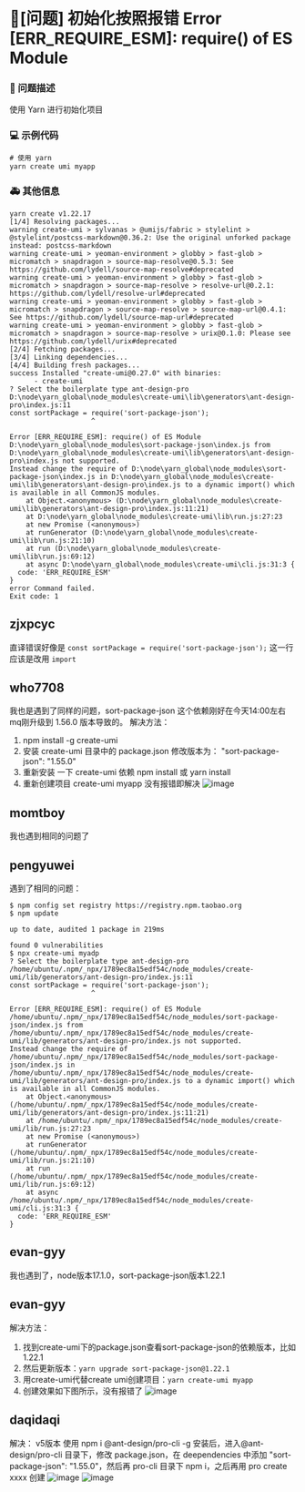 # 🧐[问题] 初始化按照报错 Error [ERR_REQUIRE_ESM]: require() of ES Module

### 🧐 问题描述

使用 Yarn 进行初始化项目

### 💻 示例代码

```cmd
# 使用 yarn
yarn create umi myapp
```

### 🚑 其他信息

```
yarn create v1.22.17
[1/4] Resolving packages...
warning create-umi > sylvanas > @umijs/fabric > stylelint > @stylelint/postcss-markdown@0.36.2: Use the original unforked package instead: postcss-markdown
warning create-umi > yeoman-environment > globby > fast-glob > micromatch > snapdragon > source-map-resolve@0.5.3: See https://github.com/lydell/source-map-resolve#deprecated
warning create-umi > yeoman-environment > globby > fast-glob > micromatch > snapdragon > source-map-resolve > resolve-url@0.2.1: https://github.com/lydell/resolve-url#deprecated
warning create-umi > yeoman-environment > globby > fast-glob > micromatch > snapdragon > source-map-resolve > source-map-url@0.4.1: See https://github.com/lydell/source-map-url#deprecated
warning create-umi > yeoman-environment > globby > fast-glob > micromatch > snapdragon > source-map-resolve > urix@0.1.0: Please see https://github.com/lydell/urix#deprecated
[2/4] Fetching packages...
[3/4] Linking dependencies...
[4/4] Building fresh packages...
success Installed "create-umi@0.27.0" with binaries:
      - create-umi
? Select the boilerplate type ant-design-pro
D:\node\yarn_global\node_modules\create-umi\lib\generators\ant-design-pro\index.js:11
const sortPackage = require('sort-package-json');
                    ^

Error [ERR_REQUIRE_ESM]: require() of ES Module D:\node\yarn_global\node_modules\sort-package-json\index.js from D:\node\yarn_global\node_modules\create-umi\lib\generators\ant-design-pro\index.js not supported.
Instead change the require of D:\node\yarn_global\node_modules\sort-package-json\index.js in D:\node\yarn_global\node_modules\create-umi\lib\generators\ant-design-pro\index.js to a dynamic import() which is available in all CommonJS modules.
    at Object.<anonymous> (D:\node\yarn_global\node_modules\create-umi\lib\generators\ant-design-pro\index.js:11:21)
    at D:\node\yarn_global\node_modules\create-umi\lib\run.js:27:23
    at new Promise (<anonymous>)
    at runGenerator (D:\node\yarn_global\node_modules\create-umi\lib\run.js:21:10)
    at run (D:\node\yarn_global\node_modules\create-umi\lib\run.js:69:12)
    at async D:\node\yarn_global\node_modules\create-umi\cli.js:31:3 {
  code: 'ERR_REQUIRE_ESM'
}
error Command failed.
Exit code: 1
```

## zjxpcyc

直译错误好像是 `const sortPackage = require('sort-package-json');` 这一行应该是改用 `import`

## who7708

>

我也是遇到了同样的问题，sort-package-json 这个依赖刚好在今天14:00左右mq刚升级到 1.56.0 版本导致的。
解决方法：

1. npm install -g create-umi
2. 安装 create-umi 目录中的 package.json 修改版本为： "sort-package-json": "1.55.0"
3. 重新安装 一下 create-umi 依赖 npm install 或 yarn install
4. 重新创建项目 create-umi myapp 没有报错即解决
   ![image](https://user-images.githubusercontent.com/10089256/166138910-24bd73d3-09ae-47bf-886d-754f4a3dbdf0.png)

## momtboy

我也遇到相同的问题了

## pengyuwei

遇到了相同的问题：

```
$ npm config set registry https://registry.npm.taobao.org
$ npm update

up to date, audited 1 package in 219ms

found 0 vulnerabilities
$ npx create-umi myadp
? Select the boilerplate type ant-design-pro
/home/ubuntu/.npm/_npx/1789ec8a15edf54c/node_modules/create-umi/lib/generators/ant-design-pro/index.js:11
const sortPackage = require('sort-package-json');
                    ^

Error [ERR_REQUIRE_ESM]: require() of ES Module /home/ubuntu/.npm/_npx/1789ec8a15edf54c/node_modules/sort-package-json/index.js from /home/ubuntu/.npm/_npx/1789ec8a15edf54c/node_modules/create-umi/lib/generators/ant-design-pro/index.js not supported.
Instead change the require of /home/ubuntu/.npm/_npx/1789ec8a15edf54c/node_modules/sort-package-json/index.js in /home/ubuntu/.npm/_npx/1789ec8a15edf54c/node_modules/create-umi/lib/generators/ant-design-pro/index.js to a dynamic import() which is available in all CommonJS modules.
    at Object.<anonymous> (/home/ubuntu/.npm/_npx/1789ec8a15edf54c/node_modules/create-umi/lib/generators/ant-design-pro/index.js:11:21)
    at /home/ubuntu/.npm/_npx/1789ec8a15edf54c/node_modules/create-umi/lib/run.js:27:23
    at new Promise (<anonymous>)
    at runGenerator (/home/ubuntu/.npm/_npx/1789ec8a15edf54c/node_modules/create-umi/lib/run.js:21:10)
    at run (/home/ubuntu/.npm/_npx/1789ec8a15edf54c/node_modules/create-umi/lib/run.js:69:12)
    at async /home/ubuntu/.npm/_npx/1789ec8a15edf54c/node_modules/create-umi/cli.js:31:3 {
  code: 'ERR_REQUIRE_ESM'
}
```

## evan-gyy

我也遇到了，node版本17.1.0，sort-package-json版本1.22.1

## evan-gyy

解决方法：

1.  找到create-umi下的package.json查看sort-package-json的依赖版本，比如1.22.1
2.  然后更新版本：`yarn upgrade sort-package-json@1.22.1`
3.  用create-umi代替create umi创建项目：`yarn create-umi myapp`
4.  创建效果如下图所示，没有报错了
    ![image](https://user-images.githubusercontent.com/49489433/166195867-c037fa50-76f6-41a2-95f2-39a08ab9a96a.png)

## daqidaqi

解决：
v5版本
使用 npm i @ant-design/pro-cli -g 安装后，进入@ant-design/pro-cli 目录下，修改 package.json，在 deependencies 中添加 "sort-package-json": "1.55.0"，然后再 pro-cli 目录下 npm i，之后再用 pro create xxxx 创建
![image](https://user-images.githubusercontent.com/101492621/215133613-e3e3e031-8292-4179-ae2b-814ee177bdff.png)
![image](https://user-images.githubusercontent.com/101492621/215133750-abc475ef-c274-4ecd-8f35-51056ef1e0a6.png)
